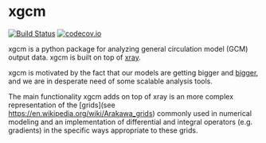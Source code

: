 # xgcm

[![Build Status](https://travis-ci.org/xgcm/xgcm.svg?branch=master)](https://travis-ci.org/xgcm/xgcm)
[![codecov.io](https://codecov.io/github/xgcm/xgcm/coverage.svg?branch=master)](https://codecov.io/github/xgcm/xgcm?branch=master)

xgcm is a python package for analyzing general circulation model (GCM) output data.
xgcm is built on top of [xray](http://github.com/xray/xray).

xgcm is motivated by the fact that our models are getting bigger and
[bigger](http://maps.actualscience.net/MITgcm_llc_maps/llc_4320/),
and we are in desperate need of some scalable analysis tools.

The main functionality xgcm adds on top of xray is an more complex representation
of the [grids](see https://en.wikipedia.org/wiki/Arakawa_grids) commonly used in
numerical modeling and an implementation of differential and integral operators
(e.g. gradients) in the specific ways appropriate to these grids.
